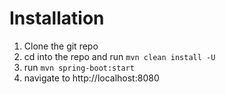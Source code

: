 # Installation

1. Clone the git repo
2. cd into the repo and run `mvn clean install -U`
3. run `mvn spring-boot:start`
4. navigate to http://localhost:8080
